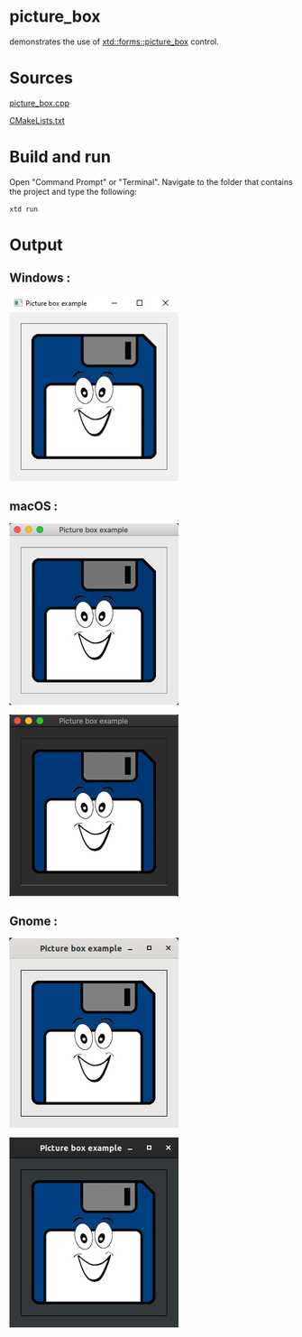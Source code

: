 # picture_box

demonstrates the use of [xtd::forms::picture_box](../../../xtd.forms/include/xtd/forms/picture_box.hpp) control.

# Sources

[picture_box.cpp](picture_box.cpp)

[CMakeLists.txt](CMakeLists.txt)

# Build and run

Open "Command Prompt" or "Terminal". Navigate to the folder that contains the project and type the following:

```shell
xtd run
```

# Output

## Windows :

![Screenshot](../../../docs/pictures/examples/picture_box_w.png)

## macOS :

![Screenshot](../../../docs/pictures/examples/picture_box_m.png)

![Screenshot](../../../docs/pictures/examples/picture_box_md.png)

## Gnome :

![Screenshot](../../../docs/pictures/examples/picture_box_g.png)

![Screenshot](../../../docs/pictures/examples/picture_box_gd.png)
